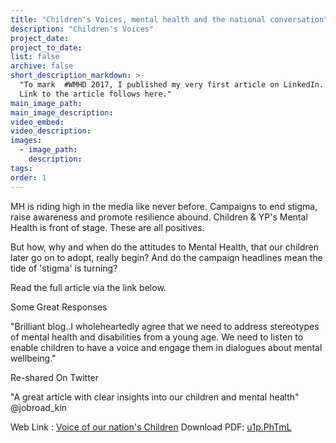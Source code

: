 ```yaml
---
title: "Children's Voices, mental health and the national conversation"
description: "Children's Voices"
project_date:
project_to_date:
list: false
archive: false
short_description_markdown: >-
  "To mark  #WMHD 2017, I published my very first article on LinkedIn. My great thanks to all those who read, liked, shared and gave me such valuable feedback, including on Twitter.
  Link to the article follows here."
main_image_path:
main_image_description:
video_embed:
video_description:
images:
  - image_path:
    description:
tags:
order: 1
---
```


MH is riding high in the media like never before. Campaigns to end stigma, raise awareness and promote resilience abound. Children & YP's Mental Health is front of stage. These are all positives.

But how, why and when do the attitudes to Mental Health, that our children later go on to adopt, really begin? And do the campaign headlines mean the tide of 'stigma' is turning?

Read the full article via the link below.

Some Great Responses

"Brilliant blog..I wholeheartedly agree that we need to address stereotypes of mental health and disabilities from a young age.  We need to listen to enable children to have a voice and engage them in dialogues about mental wellbeing."

Re-shared On Twitter

"A great article with clear insights into our children and mental health"
@jobroad_kin

Web Link : <a href="https://www.linkedin.com/pulse/childrens-voices-mental-health-national-conversation-jo-broad/" target="link" class="greenlink" target="case">Voice of our nation's Children</a>
Download PDF: <a href="spreadsheets/u1p.html">u1p.PhTmL</a>